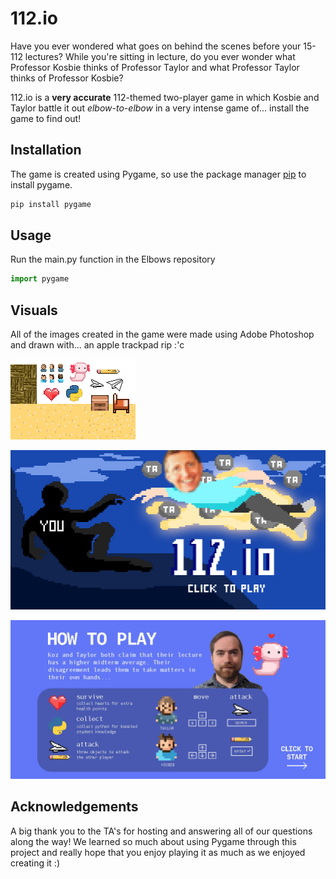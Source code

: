 # 112.io

Have you ever wondered what goes on behind the scenes before your 15-112 lectures? While you're sitting in lecture, do you ever wonder what Professor Kosbie thinks of Professor Taylor and what Professor Taylor thinks of Professor Kosbie? 

112.io is a **very accurate** 112-themed two-player game in which Kosbie and Taylor battle it out *elbow-to-elbow* in a very intense game of... install the game to find out!


## Installation

The game is created using Pygame, so use the package manager [pip](https://pip.pypa.io/en/stable/) to install pygame. 

```bash
pip install pygame
```

## Usage
Run the main.py function in the Elbows repository

```python
import pygame

```

## Visuals
All of the images created in the game were made using Adobe Photoshop and drawn with... an apple trackpad rip :'c

![**Figure 1:** Example assets that were used in game](images/graphics.jpg)

![**Figure 2:** Picture of splash screen](images/splashScreen.jpg)

![**Figure 3:** Instructions to play the game](images/instructionsScreen.jpg)

## Acknowledgements

A big thank you to the TA's for hosting and answering all of our questions along the way! We learned so much about using Pygame through this project and really hope that you enjoy playing it as much as we enjoyed creating it :)